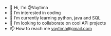 - 👋 Hi, I’m @Voytima
- 👀 I’m interested in coding 
- 🌱 I’m currently learning python, java and SQL
- 💞️ I’m looking to collaborate on cool API projects
- 📫 How to reach me voytima@gmail.com

<!---
Voytima/Voytima is a ✨ special ✨ repository because its `README.md` (this file) appears on your GitHub profile.
You can click the Preview link to take a look at your changes.
--->
